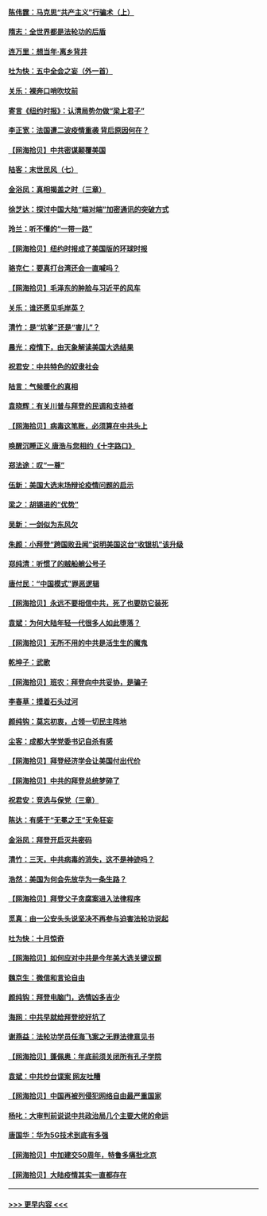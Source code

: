 #### [陈伟霆：马克思“共产主义”行骗术（上）](../pages/nsc993/n12510217.md?t=10310751) 
#### [隋志：全世界都是法轮功的后盾](../pages/nsc993/n12510636.md?t=10310751) 
#### [连万里：想当年‧离乡背井](../pages/nsc993/n12510623.md?t=10310751) 
#### [吐为快：五中全会之妄（外一首）](../pages/nsc993/n12510470.md?t=10310751) 
#### [关乐：裸奔口哨吹坟前](../pages/nsc993/n12510403.md?t=10310751) 
#### [寄言《纽约时报》：认清局势勿做“梁上君子”](../pages/nsc993/n12510042.md?t=10310751) 
#### [李正宽：法国遭二波疫情重袭 背后原因何在？](../pages/nsc993/n12509971.md?t=10310751) 
#### [【网海拾贝】中共密谋颠覆美国](../pages/nsc993/n12509816.md?t=10310751) 
#### [陆客：末世民风（七）](../pages/nsc993/n12507822.md?t=10310751) 
#### [金浴凤：真相揭盖之时（三章）](../pages/nsc993/n12507804.md?t=10310751) 
#### [徐芝达：探讨中国大陆“端对端”加密通讯的突破方式](../pages/nsc993/n12507682.md?t=10310751) 
#### [玲兰：听不懂的“一带一路”](../pages/nsc993/n12507669.md?t=10310751) 
#### [【网海拾贝】纽约时报成了美国版的环球时报](../pages/nsc993/n12507053.md?t=10310751) 
#### [骆克仁：要真打台湾还会一直喊吗？](../pages/nsc993/n12506843.md?t=10310751) 
#### [【网海拾贝】毛泽东的肿脸与习近平的风车](../pages/nsc993/n12504537.md?t=10310751) 
#### [关乐：谁还愿见毛岸英？](../pages/nsc993/n12503866.md?t=10310751) 
#### [清竹：是“坑爹”还是“害儿”？](../pages/nsc993/n12503034.md?t=10310751) 
#### [晨光：疫情下，由天象解读美国大选结果](../pages/nsc993/n12502536.md?t=10310751) 
#### [祝君安：中共特色的奴隶社会](../pages/nsc993/n12501529.md?t=10310751) 
#### [陆言：气候暖化的真相](../pages/nsc993/n12501183.md?t=10310751) 
#### [袁晓辉：有关川普与拜登的民调和支持者](../pages/nsc993/n12500433.md?t=10310751) 
#### [【网海拾贝】病毒这笔账，必须算在中共头上](../pages/nsc993/n12500320.md?t=10310751) 
#### [唤醒沉睡正义 唐浩与您相约《十字路口》](../pages/nsc993/n12497980.md?t=10310751) 
#### [郑法途：叹“一尊”](../pages/nsc993/n12498837.md?t=10310751) 
#### [伍新：美国大选末场辩论疫情问题的启示](../pages/nsc993/n12498829.md?t=10310751) 
#### [梁之：胡锡进的“优势”](../pages/nsc993/n12498780.md?t=10310751) 
#### [吴新：一剑似为东风欠](../pages/nsc993/n12498772.md?t=10310751) 
#### [朱颜：小拜登“跨国败丑闻”说明美国这台“收银机”该升级](../pages/nsc993/n12498731.md?t=10310751) 
#### [郑纯清：听惯了的贼船艄公号子](../pages/nsc993/n12498721.md?t=10310751) 
#### [唐付民：“中国模式”罪恶逻辑](../pages/nsc993/n12498310.md?t=10310751) 
#### [【网海拾贝】永远不要相信中共，死了也要防它装死](../pages/nsc993/n12498162.md?t=10310751) 
#### [袁斌：为何大陆年轻一代很多人如此堕落？](../pages/nsc993/n12495696.md?t=10310751) 
#### [【网海拾贝】无所不用的中共是活生生的魔鬼](../pages/nsc993/n12495621.md?t=10310751) 
#### [乾坤子：武歌](../pages/nsc993/n12493391.md?t=10310751) 
#### [【网海拾贝】班农：拜登向中共妥协，是骗子](../pages/nsc993/n12492877.md?t=10310751) 
#### [李春草：摸着石头过河](../pages/nsc993/n12491121.md?t=10310751) 
#### [颜纯钩：莫忘初衷，占领一切民主阵地](../pages/nsc993/n12490965.md?t=10310751) 
#### [尘客：成都大学党委书记自杀有感](../pages/nsc993/n12490950.md?t=10310751) 
#### [【网海拾贝】拜登经济学会让美国付出代价](../pages/nsc993/n12489662.md?t=10310751) 
#### [【网海拾贝】中共的拜登总统梦碎了](../pages/nsc993/n12487896.md?t=10310751) 
#### [祝君安：竞选与保党（三章）](../pages/nsc993/n12487258.md?t=10310751) 
#### [陈达：有感于“无冕之王”无免狂妄](../pages/nsc993/n12485133.md?t=10310751) 
#### [金浴凤：拜登开启灭共密码](../pages/nsc993/n12485125.md?t=10310751) 
#### [清竹：三天，中共病毒的消失，这不是神迹吗？](../pages/nsc993/n12485027.md?t=10310751) 
#### [浩然：美国为何会先放华为一条生路？](../pages/nsc993/n12484997.md?t=10310751) 
#### [【网海拾贝】拜登父子贪腐案进入法律程序](../pages/nsc993/n12484957.md?t=10310751) 
#### [觅真：由一公安头头说坚决不再参与迫害法轮功说起](../pages/nsc993/n12484212.md?t=10310751) 
#### [吐为快：十月惊奇](../pages/nsc993/n12484172.md?t=10310751) 
#### [【网海拾贝】如何应对中共是今年美大选关键议题](../pages/nsc993/n12483755.md?t=10310751) 
#### [魏京生：微信和言论自由](../pages/nsc993/n12483372.md?t=10310751) 
#### [颜纯钩：拜登电脑门，选情凶多吉少](../pages/nsc993/n12482666.md?t=10310751) 
#### [海网：中共早就给拜登挖好坑了](../pages/nsc993/n12482660.md?t=10310751) 
#### [谢燕益：法轮功学员任海飞案之无罪法律意见书](../pages/nsc993/n12482512.md?t=10310751) 
#### [【网海拾贝】蓬佩奥：年底前须关闭所有孔子学院](../pages/nsc993/n12482443.md?t=10310751) 
#### [袁斌：中共炒台谍案 网友吐糟](../pages/nsc993/n12481564.md?t=10310751) 
#### [【网海拾贝】中国再被列侵犯网络自由最严重国家](../pages/nsc993/n12479643.md?t=10310751) 
#### [杨叱：大审判前说说中共政治局几个主要大佬的命运](../pages/nsc993/n12477527.md?t=10310751) 
#### [唐国华：华为5G技术到底有多强](../pages/nsc993/n12477483.md?t=10310751) 
#### [【网海拾贝】中加建交50周年，特鲁多痛批北京](../pages/nsc993/n12476892.md?t=10310751) 
#### [【网海拾贝】大陆疫情其实一直都存在](../pages/nsc993/n12473948.md?t=10310751) 

----
#### [ >>> 更早内容 <<< ](../indexes/nsc993-earlier.md)
